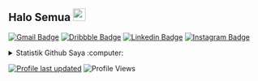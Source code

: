 ## Halo Semua <a href="https://drkflh.github.io/"><img src="https://media.giphy.com/media/hvRJCLFzcasrR4ia7z/giphy.gif" width="25px"></a>
[![Gmail Badge](https://img.shields.io/badge/-DarikAflah-0072b1?style=flat&logo=Gmail&logoColor=white)](mailto:Darikaflah@gmail.com)
[![Dribbble Badge](https://img.shields.io/badge/-DarikAflah-0072b1?style=flat&logo=Dribbble&logoColor=white)](https://dribbble.com/drkflh)
[![Linkedin Badge](https://img.shields.io/badge/-DarikAflah-0072b1?style=flat&logo=Linkedin&logoColor=white)](https://www.linkedin.com/in/darik-aflah-480b61219)
[![Instagram Badge](https://img.shields.io/badge/-Drkflh-0078FF?style=flat&logo=Instagram&logoColor=white)](https://www.instagram.com/drkflh)
<details>
  <summary>Statistik Github Saya :computer:</summary>
  

  [![My Github Stats](https://github-readme-stats.vercel.app/api?username=drkflh&show_icons=true&title_color=fff&icon_color=79ff97&text_color=9f9f9f&bg_color=151515)](https://github.com/drkflh)

  ----
  
</details>

[![Profile last updated](https://img.shields.io/github/last-commit/drkflh/drkflh/main?label=Last%20updated&style=flat)](https://github.com/drkflh/drkflh/commits)
![Profile Views](https://komarev.com/ghpvc/?username=drkflh&color=blue)
